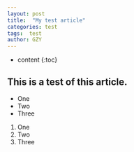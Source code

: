 ```yaml
---
layout: post
title:  "My test article"
categories: test
tags:  test
author: GZY
---
```


* content
{:toc}

<script type="text/javascript">
  var urlPath = window.location.pathname;
  if(urlPath != "/"){
    alert("This is a test");
  }
</script>

## This is a test of this article.

* One
* Two
* Three

1. One
2. Two
3. Three